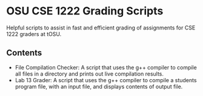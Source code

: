 # OSU CSE 1222 Grading Scripts

Helpful scripts to assist in fast and efficient grading of assignments for CSE 1222 graders at tOSU.

## Contents
* File Compilation Checker: A script that uses the g++ compiler to compile all files in a directory and prints out live compilation results.
* Lab 13 Grader: A script that uses the g++ compiler to compile a students program file, with an input file, and displays contents of output file.
